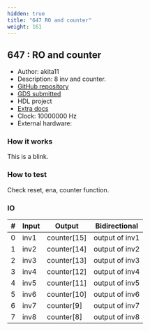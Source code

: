 ```yaml
---
hidden: true
title: "647 RO and counter"
weight: 161
---
```


## 647 : RO and counter

* Author: akita11
* Description: 8 inv and counter.
* [GitHub repository](https://github.com/akita11/tt05-verilog-demo)
* [GDS submitted](https://github.com/akita11/tt05-verilog-demo/actions/runs/6513532791)
* HDL project
* [Extra docs]()
* Clock: 10000000 Hz
* External hardware: 



### How it works

This is a blink.


### How to test

Check reset, ena, counter function.


### IO

| # | Input        | Output       | Bidirectional      |
|---|--------------|--------------| -------------------|
| 0 | inv1  | counter[15] | output of inv1 |
| 1 | inv2  | counter[14] | output of inv2 |
| 2 | inv3  | counter[13] | output of inv3 |
| 3 | inv4  | counter[12] | output of inv4 |
| 4 | inv5  | counter[11] | output of inv5 |
| 5 | inv6  | counter[10] | output of inv6 |
| 6 | inv7  | counter[9] | output of inv7 |
| 7 | inv8  | counter[8] | output of inv8 |

